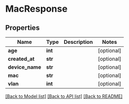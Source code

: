 # MacResponse

## Properties
Name | Type | Description | Notes
------------ | ------------- | ------------- | -------------
**age** | **int** |  | [optional] 
**created_at** | **str** |  | [optional] 
**device_name** | **str** |  | [optional] 
**mac** | **str** |  | [optional] 
**vlan** | **int** |  | [optional] 

[[Back to Model list]](../README.md#documentation-for-models) [[Back to API list]](../README.md#documentation-for-api-endpoints) [[Back to README]](../README.md)


